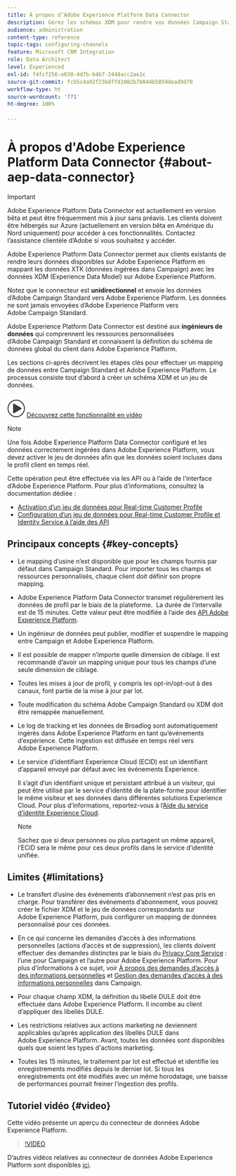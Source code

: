 ```yaml
---
title: À propos d’Adobe Experience Platform Data Connector
description: Gérez les schémas XDM pour rendre vos données Campaign Standard disponibles sur Adobe Experience Platform.
audience: administration
content-type: reference
topic-tags: configuring-channels
feature: Microsoft CRM Integration
role: Data Architect
level: Experienced
exl-id: f4fcf256-e030-4d7b-b4b7-2448acc2ae1c
source-git-commit: fcb5c4a92f23bdffd1082b7b044b5859dead9d70
workflow-type: ht
source-wordcount: '771'
ht-degree: 100%

---
```


# À propos d&#39;Adobe Experience Platform Data Connector {#about-aep-data-connector}

>[!IMPORTANT]
>
>Adobe Experience Platform Data Connector est actuellement en version bêta et peut être fréquemment mis à jour sans préavis. Les clients doivent être hébergés sur Azure (actuellement en version bêta en Amérique du Nord uniquement) pour accéder à ces fonctionnalités. Contactez l’assistance clientèle d’Adobe si vous souhaitez y accéder.

Adobe Experience Platform Data Connector permet aux clients existants de rendre leurs données disponibles sur Adobe Experience Platform en mappant les données XTK (données ingérées dans Campaign) avec les données XDM (Experience Data Model) sur Adobe Experience Platform.

Notez que le connecteur est **unidirectionnel** et envoie les données d’Adobe Campaign Standard vers Adobe Experience Platform. Les données ne sont jamais envoyées d’Adobe Experience Platform vers Adobe Campaign Standard.

Adobe Experience Platform Data Connector est destiné aux **ingénieurs de données** qui comprennent les ressources personnalisées d’Adobe Campaign Standard et connaissent la définition du schéma de données global du client dans Adobe Experience Platform.

Les sections ci-après décrivent les étapes clés pour effectuer un mapping de données entre Campaign Standard et Adobe Experience Platform. Le processus consiste tout d’abord à créer un schéma XDM et un jeu de données.

![](assets/do-not-localize/how-to-video.png) [Découvrez cette fonctionnalité en vidéo](#video)

>[!NOTE]
>Une fois Adobe Experience Platform Data Connector configuré et les données correctement ingérées dans Adobe Experience Platform, vous devez activer le jeu de données afin que les données soient incluses dans le profil client en temps réel.
>
>Cette opération peut être effectuée via les API ou à l’aide de l’interface d’Adobe Experience Platform. Pour plus d’informations, consultez la documentation dédiée :
>
>* [Activation d’un jeu de données pour Real-time Customer Profile](https://experienceleague.adobe.com/docs/experience-platform/rtcdp/datasets/dataset.html?lang=fr)
>* [Configuration d’un jeu de données pour Real-time Customer Profile et Identity Service à l’aide des API](https://experienceleague.adobe.com/docs/experience-platform/catalog/api/getting-started.html?lang=fr)


## Principaux concepts {#key-concepts}

* Le mapping d’usine n’est disponible que pour les champs fournis par défaut dans Campaign Standard. Pour importer tous les champs et ressources personnalisés, chaque client doit définir son propre mapping.

* Adobe Experience Platform Data Connector transmet régulièrement les données de profil par le biais de la plateforme. &#x200B; La durée de l’intervalle est de 15 minutes. Cette valeur peut être modifiée à l’aide des [API Adobe Experience Platform](https://experienceleague.adobe.com/docs/experience-platform/ingestion/home.html?lang=fr).

* Un ingénieur de données peut publier, modifier et suspendre le mapping entre Campaign et Adobe Experience Platform.

* Il est possible de mapper n’importe quelle dimension de ciblage. Il est recommandé d’avoir un mapping unique pour tous les champs d’une seule dimension de ciblage.

* Toutes les mises à jour de profil, y compris les opt-in/opt-out à des canaux, font partie de la mise à jour par lot.

* Toute modification du schéma Adobe Campaign Standard ou XDM doit être remappée manuellement. 

* Le log de tracking et les données de Broadlog sont automatiquement ingérés dans Adobe Experience Platform en tant qu’événements d’expérience. Cette ingestion est diffusée en temps réel vers Adobe Experience Platform.

* Le service d’identifiant Experience Cloud (ECID) est un identifiant d’appareil envoyé par défaut avec les événements Experience.

   Il s’agit d’un identifiant unique et persistant attribué à un visiteur, qui peut être utilisé par le service d’identité de la plate-forme pour identifier le même visiteur et ses données dans différentes solutions Experience Cloud. Pour plus d’informations, reportez-vous à l’[Aide du service d’identité Experience Cloud](https://experienceleague.adobe.com/docs/id-service/using/home.html?lang=fr).

   >[!NOTE]
   >
   >Sachez que si deux personnes ou plus partagent un même appareil, l’ECID sera le même pour ces deux profils dans le service d’identité unifiée.

## Limites {#limitations}

* Le transfert d’usine des événements d’abonnement n’est pas pris en charge. Pour transférer des événements d’abonnement, vous pouvez créer le fichier XDM et le jeu de données correspondants sur Adobe Experience Platform, puis configurer un mapping de données personnalisé pour ces données.

* En ce qui concerne les demandes d’accès à des informations personnelles (actions d’accès et de suppression), les clients doivent effectuer des demandes distinctes par le biais du [Privacy Core Service](https://experienceleague.adobe.com/docs/experience-platform/privacy/home.html?lang=fr#how-to-use-privacy-service-to-manage-privacy-job-requests) : l’une pour Campaign et l’autre pour Adobe Experience Platform. Pour plus d’informations à ce sujet, voir [À propos des demandes d’accès à des informations personnelles](https://helpx.adobe.com/fr/campaign/kb/acs-privacy.html#righttoaccess) et [Gestion des demandes d’accès à des informations personnelles](https://helpx.adobe.com/fr/campaign/kb/acs-privacy.html#ManagingPrivacyRequests) dans Campaign.

* Pour chaque champ XDM, la définition du libellé DULE doit être effectuée dans Adobe Experience Platform. Il incombe au client d’appliquer des libellés DULE.

* Les restrictions relatives aux actions marketing ne deviennent applicables qu’après application des libellés DULE dans Adobe Experience Platform. Avant, toutes les données sont disponibles quels que soient les types d&#39;actions marketing.

* Toutes les 15 minutes, le traitement par lot est effectué et identifie les enregistrements modifiés depuis le dernier lot. Si tous les enregistrements ont été modifiés avec un même horodatage, une baisse de performances pourrait freiner l’ingestion des profils.

## Tutoriel vidéo {#video}

Cette vidéo présente un aperçu du connecteur de données Adobe Experience Platform.

>[!VIDEO](https://video.tv.adobe.com/v/27304?quality=12&captions=eng)

D’autres vidéos relatives au connecteur de données Adobe Experience Platform sont disponibles [ici](https://experienceleague.adobe.com/docs/campaign-learn/campaign-standard-tutorials/administrating/adobe-experience-platform-data-connector/understanding-the-adobe-experience-platform-data-connector.html?lang=fr).
